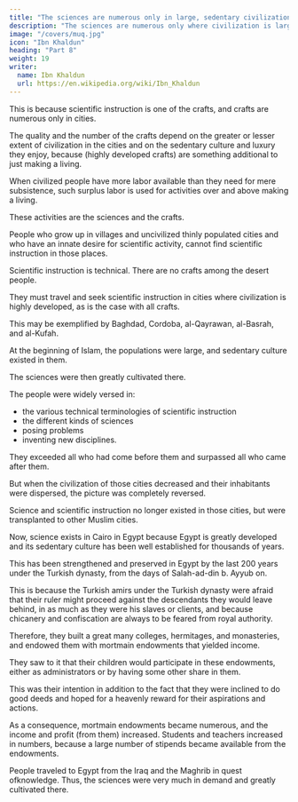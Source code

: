 ```yaml
---
title: "The sciences are numerous only in large, sedentary civilizations with a culture highly developed"
description: "The sciences are numerous only where civilization is large and sedentary culture highly developed"
image: "/covers/muq.jpg"
icon: "Ibn Khaldun"
heading: "Part 8"
weight: 19
writer:
  name: Ibn Khaldun
  url: https://en.wikipedia.org/wiki/Ibn_Khaldun
---
```




This is because scientific instruction is one of the crafts, and crafts are numerous only in cities.

The quality and the number of the crafts depend on the greater or lesser extent of civilization in the cities and on the sedentary culture and luxury they enjoy, because (highly developed crafts) are something additional to just making a living. 

When civilized people have more labor available than they need for mere subsistence, such surplus labor is used for activities over and above making a living. 

These activities are the sciences and the crafts. 

People who grow up in villages and uncivilized thinly populated cities and who have an innate desire for scientific activity, cannot find scientific instruction in those places. 

Scientific instruction is technical. There are no crafts among the desert people.

They must travel and seek scientific instruction in cities where civilization is highly developed, as is the case with all crafts.

This may be exemplified by Baghdad, Cordoba, al-Qayrawan, al-Basrah, and al-Kufah. 

At the beginning of Islam, the populations were large, and sedentary culture existed in them. 

The sciences were then greatly cultivated there.

The people were widely versed in:
- the various technical terminologies of scientific instruction
- the different kinds of sciences
- posing problems
- inventing new disciplines. 

They exceeded all who had come before them and surpassed all who came after them. 

But when the civilization of those cities decreased and their inhabitants were dispersed, the picture was completely reversed. 

Science and scientific instruction no longer existed in those cities, but were transplanted to other Muslim cities.

Now, science exists in Cairo in Egypt because Egypt is greatly developed and its sedentary culture has been well established for thousands of years.

This has been strengthened and preserved in Egypt by the last 200 years under the Turkish dynasty, from the days of Salah-ad-din b. Ayyub on.

This is because the Turkish amirs under the Turkish dynasty were afraid that their ruler might proceed against the descendants they would leave behind, in as much as they were his slaves or clients, and because chicanery and confiscation are always to be feared from royal authority.

Therefore, they built a great many colleges, hermitages, and monasteries, and endowed them with mortmain endowments that yielded income.

They saw to it that their children would participate in these endowments, either as administrators or by having some other share in them. 

This was their intention in addition to the fact that they were inclined to do good deeds and hoped for a heavenly reward for their aspirations and actions.

As a consequence, mortmain endowments became numerous, and the income and profit (from them) increased. Students and teachers increased in numbers, because a large number of stipends became available from the endowments. 

People traveled to Egypt from the Iraq and the Maghrib in quest ofknowledge. Thus, the sciences were very much in demand and greatly cultivated there.


